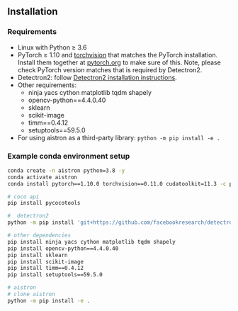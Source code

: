 ## Installation

### Requirements
- Linux with Python ≥ 3.6
- PyTorch ≥ 1.10 and [torchvision](https://github.com/pytorch/vision/) that matches the PyTorch installation.
  Install them together at [pytorch.org](https://pytorch.org) to make sure of this. Note, please check
  PyTorch version matches that is required by Detectron2.
- Detectron2: follow [Detectron2 installation instructions](https://detectron2.readthedocs.io/tutorials/install.html).
- Other requirements:
    - ninja yacs cython matplotlib tqdm shapely
    - opencv-python==4.4.0.40
    - sklearn
    - scikit-image
    - timm==0.4.12
    - setuptools==59.5.0
- For using aistron as a third-party library: `python -m pip install -e .`

### Example conda environment setup
```bash
conda create -n aistron python=3.8 -y
conda activate aistron
conda install pytorch==1.10.0 torchvision==0.11.0 cudatoolkit=11.3 -c pytorch

# coco api
pip install pycocotools

#  detectron2
python -m pip install 'git+https://github.com/facebookresearch/detectron2.git'

# other dependencies
pip install ninja yacs cython matplotlib tqdm shapely
pip install opencv-python==4.4.0.40
pip install sklearn
pip install scikit-image
pip install timm==0.4.12
pip install setuptools==59.5.0

# aistron
# clone aistron
python -m pip install -e .
```